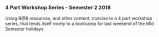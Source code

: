 ### 4 Part Workshop Series - Semester 2 2018

Using B@B resources, and other content, concise to a 4 part workshop series, that lends itself nicely to a bootcamp for last weekend of the Mid Semester holidays.
